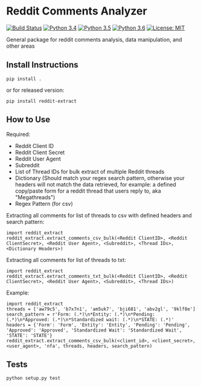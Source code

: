 # Reddit Comments Analyzer
[![Build Status](https://travis-ci.org/dillonmabry/youtube-sentiment-helper.svg?branch=master)](https://travis-ci.org/dillonmabry/reddit-comments-tool)
[![Python 3.4](https://img.shields.io/badge/python-3.4-blue.svg)](https://www.python.org/downloads/release/python-340/)
[![Python 3.5](https://img.shields.io/badge/python-3.5-blue.svg)](https://www.python.org/downloads/release/python-350/)
[![Python 3.6](https://img.shields.io/badge/python-3.6-blue.svg)](https://www.python.org/downloads/release/python-360/)
[![License: MIT](https://img.shields.io/badge/License-MIT-yellow.svg)](https://opensource.org/licenses/MIT)

General package for reddit comments analysis, data manipulation, and other areas

## Install Instructions
```
pip install .
```
or for released version:
```
pip install reddit-extract
```

## How to Use
Required:
- Reddit Client ID
- Reddit Client Secret
- Reddit User Agent
- Subreddit
- List of Thread IDs for bulk extract of multiple Reddit threads
- Dictionary (Should match your regex search pattern, otherwise your headers will not match the data retrieved, for example: a defined copy/paste form for a reddit thread that users reply to, aka "Megathreads")
- Regex Pattern (for csv)

Extracting all comments for list of threads to csv with defined headers and search pattern:
```
import reddit_extract
reddit_extract.extract_comments_csv_bulk(<Reddit ClientID>, <Reddit ClientSecret>, <Reddit User Agent>, <Subreddit>, <Thread IDs>, <Dictionary Headers>)
```

Extracting all comments for list of threads to txt:
```
import reddit_extract
reddit_extract.extract_comments_txt_bulk(<Reddit ClientID>, <Reddit ClientSecret>, <Reddit User Agent>, <Subreddit>, <Thread IDs>)
```

Example:
```
import reddit_extract
threads = ['aw79c5', 'b7x7n1', 'am5uk7', 'bji681', 'abv2gl', '9klf8e']
search_pattern = r'Form: (.*)\n*Entity: (.*)\n*Pending: (.*)\n*Approved: (.*)\n*Standardized wait: (.*)\n*STATE: (.*)'
headers = {'Form': 'Form', 'Entity': 'Entity', 'Pending': 'Pending', 'Approved': 'Approved', 'Standardized Wait': 'Standardized Wait', 'STATE': 'STATE'}
reddit_extract.extract_comments_csv_bulk(<client_id>, <client_secret>, <user_agent>, 'nfa', threads, headers, search_pattern)
```

## Tests
```
python setup.py test
```
